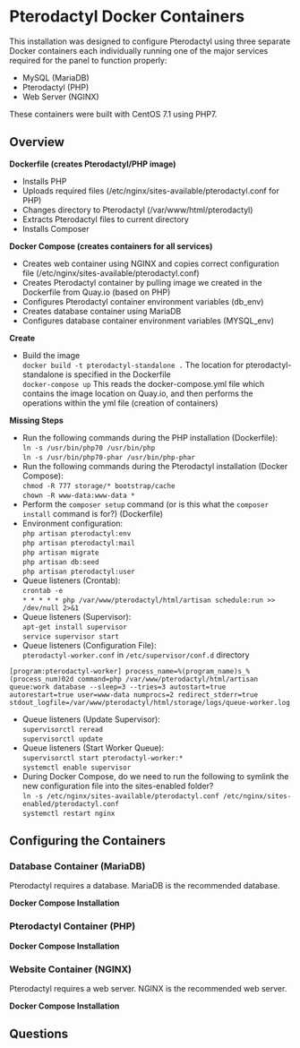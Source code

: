 # Pterodactyl Docker Containers
This installation was designed to configure Pterodactyl using three separate Docker containers each individually running one of the major services required for the panel to function properly:

- MySQL (MariaDB)  
- Pterodactyl (PHP)  
- Web Server (NGINX)

These containers were built with CentOS 7.1 using PHP7.

## Overview

**Dockerfile (creates Pterodactyl/PHP image)**
- Installs PHP
- Uploads required files (/etc/nginx/sites-available/pterodactyl.conf for PHP)
- Changes directory to Pterodactyl (/var/www/html/pterodactyl)
- Extracts Pterodactyl files to current directory
- Installs Composer

**Docker Compose (creates containers for all services)**
- Creates web container using NGINX and copies correct configuration file (/etc/nginx/sites-available/pterodactyl.conf)
- Creates Pterodactyl container by pulling image we created in the Dockerfile from Quay.io (based on PHP)
- Configures Pterodactyl container environment variables (db_env)
- Creates database container using MariaDB
- Configures database container environment variables (MYSQL_env)

**Create**

- Build the image  
`docker build -t pterodactyl-standalone .` The location for pterodactyl-standalone is specified in the Dockerfile  
`docker-compose up` This reads the docker-compose.yml file which contains the image location on Quay.io, and then performs the operations within the yml file (creation of containers)

**Missing Steps**

- Run the following commands during the PHP installation (Dockerfile):  
`ln -s /usr/bin/php70 /usr/bin/php`  
`ln -s /usr/bin/php70-phar /usr/bin/php-phar`  
- Run the following commands during the Pterodactyl installation (Docker Compose):  
`chmod -R 777 storage/* bootstrap/cache`  
`chown -R www-data:www-data *`  
- Perform the `composer setup` command (or is this what the `composer install` command is for?) (Dockerfile)  
- Environment configuration:  
`php artisan pterodactyl:env`  
`php artisan pterodactyl:mail`  
`php artisan migrate`  
`php artisan db:seed`  
`php artisan pterodactyl:user`  
- Queue listeners (Crontab):  
`crontab -e`  
`* * * * * php /var/www/pterodactyl/html/artisan schedule:run >> /dev/null 2>&1`  
- Queue listeners (Supervisor):  
`apt-get install supervisor`  
`service supervisor start`  
- Queue listeners (Configuration File):  
`pterodactyl-worker.conf` in `/etc/supervisor/conf.d` directory  

`[program:pterodactyl-worker]
process_name=%(program_name)s_%(process_num)02d
command=php /var/www/pterodactyl/html/artisan queue:work database --sleep=3 --tries=3
autostart=true
autorestart=true
user=www-data
numprocs=2
redirect_stderr=true
stdout_logfile=/var/www/pterodactyl/html/storage/logs/queue-worker.log`  

- Queue listeners (Update Supervisor):  
`supervisorctl reread`  
`supervisorctl update`  
- Queue listeners (Start Worker Queue):  
`supervisorctl start pterodactyl-worker:*`  
`systemctl enable supervisor`  
- During Docker Compose, do we need to run the following to symlink the new configuration file into the sites-enabled folder?  
`ln -s /etc/nginx/sites-available/pterodactyl.conf /etc/nginx/sites-enabled/pterodactyl.conf`  
`systemctl restart nginx`

## Configuring the Containers

### Database Container (MariaDB)

Pterodactyl requires a database. MariaDB is the recommended database.

**Docker Compose Installation**

### Pterodactyl Container (PHP)

**Docker Compose Installation**

### Website Container (NGINX)

Pterodactyl requires a web server. NGINX is the recommended web server.

**Docker Compose Installation**

## Questions


